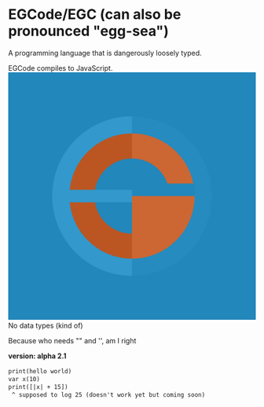 # EGCode/EGC (can also be pronounced "egg-sea")
A programming language that is dangerously loosely typed.

EGCode compiles to JavaScript.
![](logo.JPG)
No data types (kind of)

Because who needs "" and '', am I right

**version: alpha 2.1**

```EGCode
print(hello world)
var x(10)
print([|x| + 15])
 ^ supposed to log 25 (doesn't work yet but coming soon)
